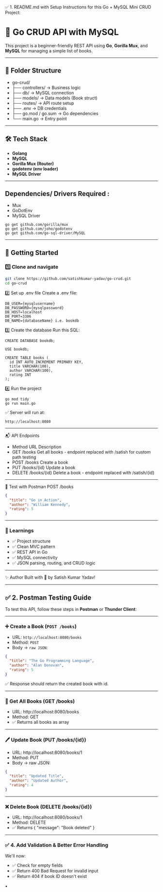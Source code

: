 ✅ 1. README.md with Setup Instructions for this Go + MySQL Mini CRUD Project:

# 📘 Go CRUD API with MySQL

This project is a beginner-friendly REST API using **Go**, **Gorilla Mux**, and **MySQL** for managing a simple list of books.

---

## 📁 Folder Structure

- go-crud/
- ├── controllers/ → Business logic
- ├── db/ → MySQL connection
- ├── models/ → Data models (Book struct)
- ├── routes/ → API route setup
- ├── .env → DB credentials
- ├── go.mod / go.sum → Go dependencies
- └── main.go → Entry point

---

## 🛠️ Tech Stack

- **Golang**
- **MySQL**
- **Gorilla Mux (Router)**
- **godotenv (env loader)**
- **MySQL Driver**

---

## Dependencies/ Drivers Required :

- Mux
- GoDotEnv
- MySQL Driver

```
go get github.com/gorilla/mux
go get github.com/joho/godotenv
go get github.com/go-sql-driver/MySQL
```

---

## 🚀 Getting Started

### 1️⃣ Clone and navigate

```bash
git clone https://github.com/satishkumar-yadav/go-crud.git
cd go-crud
```

2️⃣ Set up .env file
Create a .env file:

```env
DB_USER={mysqlusername}
DB_PASSWORD={mysqlpassword}
DB_HOST=localhost
DB_PORT=3306
DB_NAME={databaseName} i.e. bookdb
```

3️⃣ Create the database
Run this SQL:

```mysql
CREATE DATABASE bookdb;

USE bookdb;

CREATE TABLE books (
  id INT AUTO_INCREMENT PRIMARY KEY,
  title VARCHAR(100),
  author VARCHAR(100),
  rating INT
);
```

4️⃣ Run the project

```
go mod tidy
go run main.go
```

✅ Server will run at:

```
http://localhost:8080
```

---

📬 API Endpoints

- Method URL Description
- GET /books Get all books - endpoint replaced with /satish for custom path testing
- POST /books Create a book
- PUT /books/{id} Update a book
- DELETE /books/{id} Delete a book - endpoint replaced with /satish/{id}

---

🔧 Test with Postman
POST /books

```json
{
  "title": "Go in Action",
  "author": "William Kennedy",
  "rating": 5
}
```

---

### 🧠 Learnings

- ✅ Project structure
- ✅ Clean MVC pattern
- ✅ REST API in Go
- ✅ MySQL connectivity
- ✅ JSON parsing, routing, and CRUD logic

---

✨ Author
Built with 💙 by Satish Kumar Yadav!

---

## ✅ 2. Postman Testing Guide

To test this API, follow these steps in **Postman** or **Thunder Client**:

---

### ➕ Create a Book (`POST /books`)

- URL: `http://localhost:8080/books`
- Method: `POST`
- Body → `raw JSON`:

```json
{
  "title": "The Go Programming Language",
  "author": "Alan Donovan",
  "rating": 5
}
```

✅ Response should return the created book with id.

---

### 📖 Get All Books (GET /books)

- URL: http://localhost:8080/books
- Method: GET
- ✅ Returns all books as array

---

### 🖊️ Update Book (PUT /books/{id})

- URL: http://localhost:8080/books/1
- Method: PUT
- Body → raw JSON:

```json
{
  "title": "Updated Title",
  "author": "Updated Author",
  "rating": 4
}
```

---

### ❌ Delete Book (DELETE /books/{id})

- URL: http://localhost:8080/books/1
- Method: DELETE
- ✅ Returns { "message": "Book deleted" }

---

### ✅ 4. Add Validation & Better Error Handling

We'll now:

- ✅ Check for empty fields
- ✅ Return 400 Bad Request for invalid input
- ✅ Return 404 if book ID doesn't exist

•
